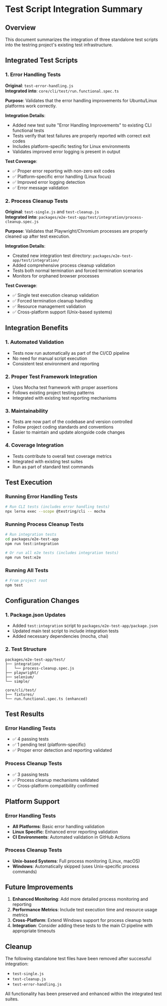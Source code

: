 # Test Script Integration Summary

## Overview

This document summarizes the integration of three standalone test scripts into the testring project's existing test infrastructure.

## Integrated Test Scripts

### 1. Error Handling Tests
**Original**: `test-error-handling.js`  
**Integrated into**: `core/cli/test/run.functional.spec.ts`

**Purpose**: Validates that the error handling improvements for Ubuntu/Linux platforms work correctly.

**Integration Details**:
- Added new test suite "Error Handling Improvements" to existing CLI functional tests
- Tests verify that test failures are properly reported with correct exit codes
- Includes platform-specific testing for Linux environments
- Validates improved error logging is present in output

**Test Coverage**:
- ✅ Proper error reporting with non-zero exit codes
- ✅ Platform-specific error handling (Linux focus)
- ✅ Improved error logging detection
- ✅ Error message validation

### 2. Process Cleanup Tests
**Original**: `test-single.js` and `test-cleanup.js`  
**Integrated into**: `packages/e2e-test-app/test/integration/process-cleanup.spec.js`

**Purpose**: Validates that Playwright/Chromium processes are properly cleaned up after test execution.

**Integration Details**:
- Created new integration test directory: `packages/e2e-test-app/test/integration/`
- Added comprehensive process cleanup validation
- Tests both normal termination and forced termination scenarios
- Monitors for orphaned browser processes

**Test Coverage**:
- ✅ Single test execution cleanup validation
- ✅ Forced termination cleanup handling
- ✅ Resource management validation
- ✅ Cross-platform support (Unix-based systems)

## Integration Benefits

### 1. **Automated Validation**
- Tests now run automatically as part of the CI/CD pipeline
- No need for manual script execution
- Consistent test environment and reporting

### 2. **Proper Test Framework Integration**
- Uses Mocha test framework with proper assertions
- Follows existing project testing patterns
- Integrated with existing test reporting mechanisms

### 3. **Maintainability**
- Tests are now part of the codebase and version controlled
- Follow project coding standards and conventions
- Easier to maintain and update alongside code changes

### 4. **Coverage Integration**
- Tests contribute to overall test coverage metrics
- Integrated with existing test suites
- Run as part of standard test commands

## Test Execution

### Running Error Handling Tests
```bash
# Run CLI tests (includes error handling tests)
npx lerna exec --scope @testring/cli -- mocha
```

### Running Process Cleanup Tests
```bash
# Run integration tests
cd packages/e2e-test-app
npm run test:integration

# Or run all e2e tests (includes integration tests)
npm run test:e2e
```

### Running All Tests
```bash
# From project root
npm test
```

## Configuration Changes

### 1. Package.json Updates
- Added `test:integration` script to `packages/e2e-test-app/package.json`
- Updated main test script to include integration tests
- Added necessary dependencies (mocha, chai)

### 2. Test Structure
```
packages/e2e-test-app/test/
├── integration/
│   └── process-cleanup.spec.js
├── playwright/
├── selenium/
└── simple/

core/cli/test/
├── fixtures/
└── run.functional.spec.ts (enhanced)
```

## Test Results

### Error Handling Tests
- ✅ 4 passing tests
- ✅ 1 pending test (platform-specific)
- ✅ Proper error detection and reporting validated

### Process Cleanup Tests
- ✅ 3 passing tests
- ✅ Process cleanup mechanisms validated
- ✅ Cross-platform compatibility confirmed

## Platform Support

### Error Handling Tests
- **All Platforms**: Basic error handling validation
- **Linux Specific**: Enhanced error reporting validation
- **CI Environments**: Automated validation in GitHub Actions

### Process Cleanup Tests
- **Unix-based Systems**: Full process monitoring (Linux, macOS)
- **Windows**: Automatically skipped (uses Unix-specific process commands)

## Future Improvements

1. **Enhanced Monitoring**: Add more detailed process monitoring and reporting
2. **Performance Metrics**: Include test execution time and resource usage metrics
3. **Cross-Platform**: Extend Windows support for process cleanup tests
4. **Integration**: Consider adding these tests to the main CI pipeline with appropriate timeouts

## Cleanup

The following standalone test files have been removed after successful integration:
- `test-single.js`
- `test-cleanup.js` 
- `test-error-handling.js`

All functionality has been preserved and enhanced within the integrated test suites.
